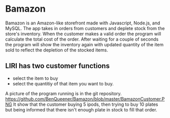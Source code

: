 # Bamazon
Bamazon is an Amazon-like storefront made with Javascript, Node.js, and MySQL. The app takes in orders from customers and deplete stock from the store's inventory. When the customer makes a valid order the program will calculate the total cost of the order.  After waiting for a couple of seconds the program will show the inventory again with updated quantity of the item sold to reflect the depletion of the stocked items.

## LIRI has two customer functions
* select the item to buy
* select the quantitiy of that item you want to buy.

A picture of the program running is in the git repository.
https://github.com/BenQueener/Bamazon/blob/master/BamazonCustomer.PNG
It show that the customer buying 5 ipods, then trying to buy 10 plates but being informed that there isn't enough plate in stock to fill that order.
